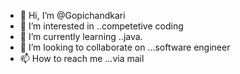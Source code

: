 - 👋 Hi, I’m @Gopichandkari
- 👀 I’m interested in ..competetive coding
- 🌱 I’m currently learning ..java.
- 💞️ I’m looking to collaborate on ...software engineer
- 📫 How to reach me ...via mail

<!---
Gopichandkari/Gopichandkari is a ✨ special ✨ repository because its `README.md` (this file) appears on your GitHub profile.
You can click the Preview link to take a look at your changes.
--->

